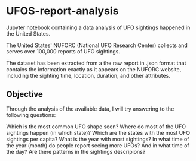 # UFOS-report-analysis
Jupyter notebook containing a data analysis of UFO sightings happened in the United States.

The United States' NUFORC (National UFO Research Center) collects and serves over 100,000 reports of UFO sightings.

The dataset has been extracted from a the raw report in .json format that contains the information exactly as it appears on the NUFORC website, including the sighting time, location, duration, and other attributes.

## Objective
Through the analysis of the available data, I will try answering to the following questions:

Which is the most common UFO shape seen?
Where do most of the UFO sightings happen (in which state)?
Which are the states with the most UFO sightings per capita?
What is the year with most sightings?
In what time of the year (month) do people report seeing more UFOs?
And in what time of the day?
Are there patterns in the sightings descripions?

